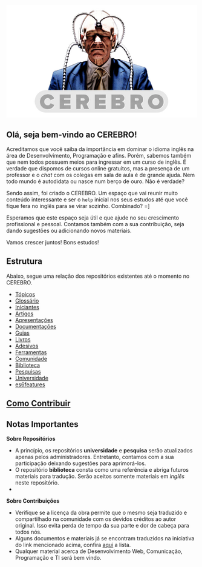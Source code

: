 ![Logo Cerebro](logo-cerebro.jpg "Cerebro")

## Olá, seja bem-vindo ao CEREBRO!

Acreditamos que você saiba da importância em dominar o idioma inglês na área de Desenvolvimento, Programação e afins. Porém, sabemos também que nem todos possuem meios para ingressar em um curso de inglês. É verdade que dispomos de cursos online gratuitos, mas a presença de um professor e o _chat_ com os colegas em sala de aula é de grande ajuda. Nem todo mundo é autodidata ou nasce num berço de ouro. Não é verdade?

Sendo assim, foi criado o CEREBRO. Um espaço que vai reunir muito conteúdo interessante e ser o `help` inicial nos seus estudos até que você fique fera no inglês para se virar sozinho. Combinado? =]

Esperamos que este espaço seja útil e que ajude no seu crescimento profissional e pessoal. Contamos também com a sua contribuição, seja dando sugestões ou adicionando novos materiais.

Vamos crescer juntos! Bons estudos!

## Estrutura

Abaixo, segue uma relação dos repositórios existentes até o momento no CEREBRO.

- [Tópicos](https://github.com/cerebrobr/topicos)
- [Glossário](https://github.com/cerebrobr/glossario)
- [Iniciantes](https://github.com/tableless/iniciantes)
- [Artigos](https://github.com/cerebrobr/artigos)
- [Apresentações](https://github.com/cerebrobr/apresentacoes)
- [Documentações](https://github.com/cerebrobr/documentacoes)
- [Guias](https://github.com/cerebrobr/guias)
- [Livros](https://github.com/cerebrobr/livros)
- [Adesivos](https://github.com/cerebrobr/adesivos)
- [Ferramentas](https://github.com/cerebrobr/ferramentas)
- [Comunidade](https://github.com/cerebrobr/comunidade)
- [Biblioteca](https://github.com/cerebrobr/biblioteca)
- [Pesquisas](https://github.com/cerebrobr/pesquisas)
- [Universidade](https://github.com/cerebrobr/universidade)
- [es6features](https://github.com/cerebrobr/es6features)

## [Como Contribuir](https://github.com/cerebrobr/cerebro/blob/master/CONTRIBUTING.md)

## Notas Importantes

**Sobre Repositórios**

- A princípio, os repositórios **universidade** e **pesquisa** serão atualizados apenas pelos administradores. Entretanto, contamos com a sua participação deixando sugestões para aprimorá-los.
- O repositório **biblioteca** consta como uma referência e abriga futuros materiais para tradução. Serão aceitos somente materiais em _inglês_ neste repositório.
-

**Sobre Contribuições**

- Verifique se a licença da obra permite que o mesmo seja traduzido e compartilhado na comunidade com os devidos créditos ao autor original. Isso evita perda de tempo da sua parte e dor de cabeça para todos nós.
- Alguns documentos e materiais já se encontram traduzidos na iniciativa do link mencionado acima, confira [aqui](https://github.com/vhf/free-programming-books/blob/master/free-programming-books-pt_BR.md) a lista.
- Qualquer material acerca de Desenvolvimento Web, Comunicação, Programação e TI será bem vindo.

